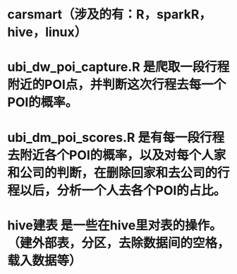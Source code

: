 # carsmart（涉及的有：R，sparkR， hive，linux）
# ubi_dw_poi_capture.R 是爬取一段行程附近的POI点，并判断这次行程去每一个POI的概率。
# ubi_dm_poi_scores.R 是有每一段行程去附近各个POI的概率，以及对每个人家和公司的判断，在删除回家和去公司的行程以后，分析一个人去各个POI的占比。
# hive建表 是一些在hive里对表的操作。（建外部表，分区，去除数据间的空格，载入数据等）
